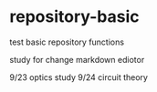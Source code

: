 # repository-basic
test basic repository functions

study for change markdown ediotor

9/23 optics study
9/24 circuit theory
